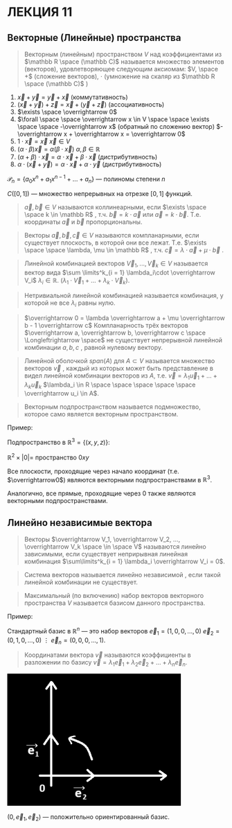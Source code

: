 # ЛЕКЦИЯ 11

## Векторные (Линейные) пространства

> Векторным (линейным) пространством  $V$  над коэффициентами из $\mathbb R \space (\mathbb C)$  называется множество элементов (векторов), удовлетворяющее следующим аксиомам:
$V, \space +$  (сложение векторов),  $\cdot$  (умножение на скаляр из $\mathbb R \space (\mathbb C)$  )
1.  $\overrightarrow x + \overrightarrow y = \overrightarrow y + \overrightarrow x$    (коммутативность)
2.  $(\overrightarrow x + \overrightarrow y ) + \overrightarrow z = \overrightarrow x + (\overrightarrow y + \overrightarrow z)$  (ассоциативность)
3.  $\exists \space \overrightarrow 0$
4.  $\forall \space \space \overrightarrow x \in V \space \space \exists \space \space -\overrightarrow x$  (обратный по сложению вектор) 
$- \overrightarrow x + \overrightarrow x = \overrightarrow 0$
5.  $1 \cdot \overrightarrow x = \overrightarrow x$       $\overrightarrow x \in V$
6.  $(\alpha \cdot \beta) \overrightarrow x = \alpha (\beta \cdot \overrightarrow x)$       $\alpha, \beta \in \mathbb R$
7.  $(\alpha + \beta) \cdot \overrightarrow x = \alpha \cdot \overrightarrow x + \beta \cdot \overrightarrow x$    (дистрибутивность)
8.  $\alpha \cdot (\overrightarrow x + \overrightarrow y) = \alpha \cdot \overrightarrow x + \alpha \cdot \overrightarrow y$  (дистрибутивность)
> 

$\mathcal P_n = \{ a_0x^n + a_1x^{n-1} + ... + a_n \}$  — полиномы степени $n$

$C([0, 1])$ — множество непрерывных на отрезке $[0, 1]$  функций.

> $\overrightarrow a, \overrightarrow b \in V$  называются коллинеарными, если $\exists \space \space k \in \mathbb R$ ,  т.ч.  $\overrightarrow b = k \cdot \overrightarrow a$  или  $\overrightarrow a = k \cdot \overrightarrow b$.
Т.е. координаты  $\overrightarrow a$  и  $\overrightarrow b$  пропорциональны.
> 

> Векторы $\overrightarrow a, \overrightarrow b, \overrightarrow c \in V$ называются компланарными, если  существует плоскость, в которой они все лежат. Т.е.   $\exists \space \space \lambda, \mu \in \mathbb R$  , т.ч.     $\overrightarrow c = \lambda \cdot \overrightarrow a + \mu \cdot \overrightarrow b$ .
> 

> Линейной комбинацией векторов $\overrightarrow V_1 , ... , \overrightarrow V_k \in V$ называется вектор вида $\sum \limits^k_{i = 1} \lambda_i\cdot \overrightarrow V_i$  $\lambda_i \in \mathbb R$.   $(\lambda_1 \cdot \overrightarrow V_1 + ... + \lambda_k \cdot \overrightarrow V_k)$.
> 

> Нетривиальной линейной комбинацией называется комбинация,  у которой не все $\lambda_i$  равны нулю.
> 

> $\overrightarrow 0 = \lambda \overrightarrow a + \mu \overrightarrow b - 1 \overrightarrow c$
Компланарность трёх векторов $\overrightarrow a, \overrightarrow b, \overrightarrow c \space \Longleftrightarrow \space$ не существует непрерывной линейной комбинации $a, b , c$ ,  равной нулевому вектору.
> 

> Линейной оболочкой  $span(A)$ для $A \subset V$ называется множество векторов $\overrightarrow v$ ,  каждый из которых может быть представление в видел линейной комбинации векторов из $A$,  т.е.  $\overrightarrow v = \lambda_1 \overrightarrow u_1 + ... + \lambda_k \overrightarrow u_k$          $\lambda_i \in R \space \space \space \space \space \overrightarrow u_i \in A$.
> 

> Векторным подпространством называется подмножество, которое само является векторным пространством.
> 

Пример:

Подпространство в $\mathbb R ^ 3 = \{ (x , y , z) \}$:

$\mathbb R^2 \times |0| =$   пространство $0xy$

Все плоскости, проходящие через начало координат (т.е. $\overrightarrow0$) являются векторными подпространствами в  $\mathbb R^3$.

Аналогично, все прямые, проходящие через 0 также являются векторными подпространствами.

 

## Линейно независимые вектора

> Векторы $\overrightarrow V_1, \overrightarrow V_2, ..., \overrightarrow V_k \space \in \space V$ называются линейно зависимыми, если существует неприрывная линейная комбинация $\sum\limits^k_{i =  1} \lambda_i \overrightarrow V_i = 0$.
> 

> Система векторов называется линейно независимой , если такой линейной комбинации не существует.
> 

> Максимальный (по включению) набор векторов векторного пространства $V$ называется базисом данного пространства.
> 

Пример:

Стандартный базис в $\mathbb R ^n$ — это набор векторов 
$\overrightarrow e_1 = (1, 0, 0,..., 0)$
$\overrightarrow e_2 = (0, 1, 0, ..., 0)$
$\vdots$
$\overrightarrow e_n = (0, 0 , 0, ..., 1)$.

> Координатами вектора $\overrightarrow v$ называются коэффициенты в разложении по базису $\overrightarrow v = \lambda_1 \overrightarrow e_1 + \lambda_2 \overrightarrow e_2 + ... + \lambda_n \overrightarrow e_n$.
> 

![Untitled](img/mathlectures/Untitled%202.png)

$(0, \overrightarrow e_1, \overrightarrow e_2 )$ — положительно ориентированный базис.
